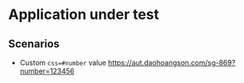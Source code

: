 # Application under test

## Scenarios

- Custom `css=#number` value https://aut.daohoangson.com/sg-869?number=123456
